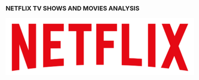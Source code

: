 ### NETFLIX TV SHOWS AND MOVIES ANALYSIS
![NETFLIX LOGO](https://github.com/yanamndra-pavankumarsharma/NETFLIX_ANALYSIS/blob/main/logo.png)
